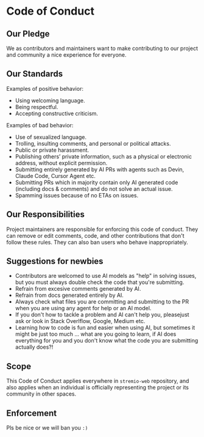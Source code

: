 # Code of Conduct

## Our Pledge

We as contributors and maintainers want to make contributing to our project and community a nice experience for everyone.

## Our Standards

Examples of positive behavior:

- Using welcoming language.
- Being respectful.
- Accepting constructive criticism.

Examples of bad behavior:

- Use of sexualized language.
- Trolling, insulting comments, and personal or political attacks.
- Public or private harassment.
- Publishing others’ private information, such as a physical or electronic address, without explicit permission.
- Submitting entirely generated by AI PRs with agents such as Devin, Claude Code, Cursor Agent etc.
- Submitting PRs which in majority contain only AI generated code (including docs & comments) and do not solve an actual issue.
- Spamming issues because of no ETAs on issues.

## Our Responsibilities

Project maintainers are responsible for enforcing this code of conduct. They can remove or edit comments, code, and other contributions that don't follow these rules. They can also ban users who behave inappropriately.

## Suggestions for newbies

- Contributors are welcomed to use AI models as "help" in solving issues, but you must always double check the code that you're submitting.
- Refrain from excesive comments generated by AI.
- Refrain from docs generated entirely by AI.
- Always check what files you are committing and submitting to the PR when you are using any agent for help or an AI model.
- If you don't how to tackle a problem and AI can't help you, pleasejust ask or look in Stack Overlflow, Google, Medium etc.
- Learning how to code is fun and easier when using AI, but sometimes it might be just too much ... what are you going to learn, if AI does everything for you and you don't know what the code you are submitting actually does?!

## Scope

This Code of Conduct applies everywhere in `stremio-web` repository, and also applies when an individual is officially representing the project or its community in other spaces.

## Enforcement

Pls be nice or we will ban you `:)`
